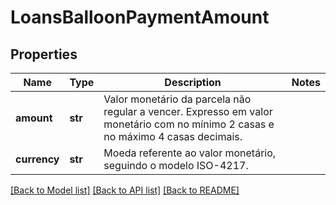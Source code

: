 # LoansBalloonPaymentAmount

## Properties
Name | Type | Description | Notes
------------ | ------------- | ------------- | -------------
**amount** | **str** | Valor monetário da parcela não regular a vencer. Expresso em valor monetário com no mínimo 2 casas e no máximo 4 casas decimais. | 
**currency** | **str** | Moeda referente ao valor monetário, seguindo o modelo ISO-4217. | 

[[Back to Model list]](../README.md#documentation-for-models) [[Back to API list]](../README.md#documentation-for-api-endpoints) [[Back to README]](../README.md)


